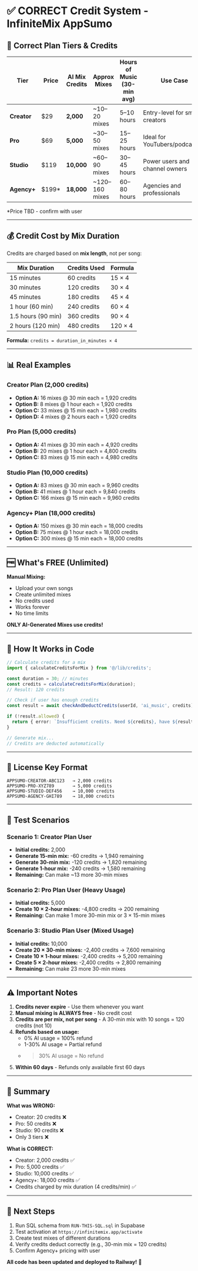 # ✅ CORRECT Credit System - InfiniteMix AppSumo

## 🎯 Correct Plan Tiers & Credits

| Tier    | Price | AI Mix Credits | Approx Mixes | Hours of Music (30-min avg) | Use Case |
|---------|-------|----------------|--------------|----------------------------|----------|
| **Creator** | $29 | **2,000** | ~10–20 mixes | 5–10 hours | Entry-level for small creators |
| **Pro** | $69 | **5,000** | ~30–50 mixes | 15–25 hours | Ideal for YouTubers/podcasters |
| **Studio** | $119 | **10,000** | ~60–90 mixes | 30–45 hours | Power users and channel owners |
| **Agency+** | $199* | **18,000** | ~120–160 mixes | 60–80 hours | Agencies and professionals |

*Price TBD - confirm with user

---

## 💰 Credit Cost by Mix Duration

Credits are charged based on **mix length**, not per song:

| Mix Duration | Credits Used | Formula |
|--------------|--------------|---------|
| 15 minutes | 60 credits | 15 × 4 |
| 30 minutes | 120 credits | 30 × 4 |
| 45 minutes | 180 credits | 45 × 4 |
| 1 hour (60 min) | 240 credits | 60 × 4 |
| 1.5 hours (90 min) | 360 credits | 90 × 4 |
| 2 hours (120 min) | 480 credits | 120 × 4 |

**Formula:** `credits = duration_in_minutes × 4`

---

## 📊 Real Examples

### Creator Plan (2,000 credits)
- **Option A:** 16 mixes @ 30 min each = 1,920 credits
- **Option B:** 8 mixes @ 1 hour each = 1,920 credits
- **Option C:** 33 mixes @ 15 min each = 1,980 credits
- **Option D:** 4 mixes @ 2 hours each = 1,920 credits

### Pro Plan (5,000 credits)
- **Option A:** 41 mixes @ 30 min each = 4,920 credits
- **Option B:** 20 mixes @ 1 hour each = 4,800 credits
- **Option C:** 83 mixes @ 15 min each = 4,980 credits

### Studio Plan (10,000 credits)
- **Option A:** 83 mixes @ 30 min each = 9,960 credits
- **Option B:** 41 mixes @ 1 hour each = 9,840 credits
- **Option C:** 166 mixes @ 15 min each = 9,960 credits

### Agency+ Plan (18,000 credits)
- **Option A:** 150 mixes @ 30 min each = 18,000 credits
- **Option B:** 75 mixes @ 1 hour each = 18,000 credits
- **Option C:** 300 mixes @ 15 min each = 18,000 credits

---

## 🆓 What's FREE (Unlimited)

**Manual Mixing:**
- Upload your own songs
- Create unlimited mixes
- No credits used
- Works forever
- No time limits

**ONLY AI-Generated Mixes use credits!**

---

## 🔧 How It Works in Code

```typescript
// Calculate credits for a mix
import { calculateCreditsForMix } from '@/lib/credits';

const duration = 30; // minutes
const credits = calculateCreditsForMix(duration);
// Result: 120 credits

// Check if user has enough credits
const result = await checkAndDeductCredits(userId, 'ai_music', credits);

if (!result.allowed) {
  return { error: `Insufficient credits. Need ${credits}, have ${result.remaining}` };
}

// Generate mix...
// Credits are deducted automatically
```

---

## 📝 License Key Format

```
APPSUMO-CREATOR-ABC123   → 2,000 credits
APPSUMO-PRO-XYZ789       → 5,000 credits
APPSUMO-STUDIO-DEF456    → 10,000 credits
APPSUMO-AGENCY-GHI789    → 18,000 credits
```

---

## 🧪 Test Scenarios

### Scenario 1: Creator Plan User
- **Initial credits:** 2,000
- **Generate 15-min mix:** -60 credits → 1,940 remaining
- **Generate 30-min mix:** -120 credits → 1,820 remaining
- **Generate 1-hour mix:** -240 credits → 1,580 remaining
- **Remaining:** Can make ~13 more 30-min mixes

### Scenario 2: Pro Plan User (Heavy Usage)
- **Initial credits:** 5,000
- **Create 10 × 2-hour mixes:** -4,800 credits → 200 remaining
- **Remaining:** Can make 1 more 30-min mix or 3 × 15-min mixes

### Scenario 3: Studio Plan User (Mixed Usage)
- **Initial credits:** 10,000
- **Create 20 × 30-min mixes:** -2,400 credits → 7,600 remaining
- **Create 10 × 1-hour mixes:** -2,400 credits → 5,200 remaining
- **Create 5 × 2-hour mixes:** -2,400 credits → 2,800 remaining
- **Remaining:** Can make 23 more 30-min mixes

---

## ⚠️ Important Notes

1. **Credits never expire** - Use them whenever you want
2. **Manual mixing is ALWAYS free** - No credit cost
3. **Credits are per mix, not per song** - A 30-min mix with 10 songs = 120 credits (not 10)
4. **Refunds based on usage:**
   - 0% AI usage = 100% refund
   - 1-30% AI usage = Partial refund
   - >30% AI usage = No refund
5. **Within 60 days** - Refunds only available first 60 days

---

## 🎯 Summary

**What was WRONG:**
- Creator: 20 credits ❌
- Pro: 50 credits ❌
- Studio: 90 credits ❌
- Only 3 tiers ❌

**What is CORRECT:**
- Creator: 2,000 credits ✅
- Pro: 5,000 credits ✅
- Studio: 10,000 credits ✅
- Agency+: 18,000 credits ✅
- Credits charged by mix duration (4 credits/min) ✅

---

## 🚀 Next Steps

1. Run SQL schema from `RUN-THIS-SQL.sql` in Supabase
2. Test activation at `https://infinitemix.app/activate`
3. Create test mixes of different durations
4. Verify credits deduct correctly (e.g., 30-min mix = 120 credits)
5. Confirm Agency+ pricing with user

**All code has been updated and deployed to Railway!** 🎉
